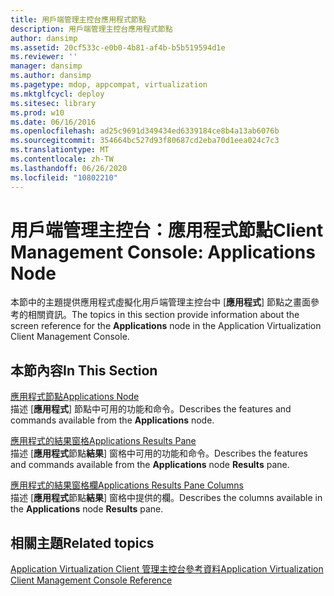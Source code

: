 ```yaml
---
title: 用戶端管理主控台應用程式節點
description: 用戶端管理主控台應用程式節點
author: dansimp
ms.assetid: 20cf533c-e0b0-4b81-af4b-b5b519594d1e
ms.reviewer: ''
manager: dansimp
ms.author: dansimp
ms.pagetype: mdop, appcompat, virtualization
ms.mktglfcycl: deploy
ms.sitesec: library
ms.prod: w10
ms.date: 06/16/2016
ms.openlocfilehash: ad25c9691d349434ed6339184ce8b4a13ab6076b
ms.sourcegitcommit: 354664bc527d93f80687cd2eba70d1eea024c7c3
ms.translationtype: MT
ms.contentlocale: zh-TW
ms.lasthandoff: 06/26/2020
ms.locfileid: "10802210"
---
```

# <span data-ttu-id="39999-103">用戶端管理主控台：應用程式節點</span><span class="sxs-lookup"><span data-stu-id="39999-103">Client Management Console: Applications Node</span></span>


<span data-ttu-id="39999-104">本節中的主題提供應用程式虛擬化用戶端管理主控台中 [**應用程式**] 節點之畫面參考的相關資訊。</span><span class="sxs-lookup"><span data-stu-id="39999-104">The topics in this section provide information about the screen reference for the **Applications** node in the Application Virtualization Client Management Console.</span></span>

## <span data-ttu-id="39999-105">本節內容</span><span class="sxs-lookup"><span data-stu-id="39999-105">In This Section</span></span>


<a href="" id="applications-node"></a>[<span data-ttu-id="39999-106">應用程式節點</span><span class="sxs-lookup"><span data-stu-id="39999-106">Applications Node</span></span>](applications-node.md)  
<span data-ttu-id="39999-107">描述 [**應用程式**] 節點中可用的功能和命令。</span><span class="sxs-lookup"><span data-stu-id="39999-107">Describes the features and commands available from the **Applications** node.</span></span>

<a href="" id="applications-results-pane"></a>[<span data-ttu-id="39999-108">應用程式的結果窗格</span><span class="sxs-lookup"><span data-stu-id="39999-108">Applications Results Pane</span></span>](applications-results-pane.md)  
<span data-ttu-id="39999-109">描述 [**應用程式**節點**結果**] 窗格中可用的功能和命令。</span><span class="sxs-lookup"><span data-stu-id="39999-109">Describes the features and commands available from the **Applications** node **Results** pane.</span></span>

<a href="" id="applications-results-pane-columns"></a>[<span data-ttu-id="39999-110">應用程式的結果窗格欄</span><span class="sxs-lookup"><span data-stu-id="39999-110">Applications Results Pane Columns</span></span>](applications-results-pane-columns.md)  
<span data-ttu-id="39999-111">描述 [**應用程式**節點**結果**] 窗格中提供的欄。</span><span class="sxs-lookup"><span data-stu-id="39999-111">Describes the columns available in the **Applications** node **Results** pane.</span></span>

## <span data-ttu-id="39999-112">相關主題</span><span class="sxs-lookup"><span data-stu-id="39999-112">Related topics</span></span>


[<span data-ttu-id="39999-113">Application Virtualization Client 管理主控台參考資料</span><span class="sxs-lookup"><span data-stu-id="39999-113">Application Virtualization Client Management Console Reference</span></span>](application-virtualization-client-management-console-reference.md)

 

 





